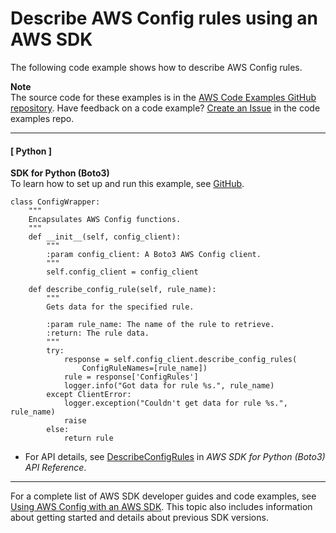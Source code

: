 # Describe AWS Config rules using an AWS SDK<a name="example_config-service_DescribeConfigRules_section"></a>

The following code example shows how to describe AWS Config rules\.

**Note**  
The source code for these examples is in the [AWS Code Examples GitHub repository](https://github.com/awsdocs/aws-doc-sdk-examples)\. Have feedback on a code example? [Create an Issue](https://github.com/awsdocs/aws-doc-sdk-examples/issues/new/choose) in the code examples repo\. 

------
#### [ Python ]

**SDK for Python \(Boto3\)**  
 To learn how to set up and run this example, see [GitHub](https://github.com/awsdocs/aws-doc-sdk-examples/tree/main/python/example_code/config#code-examples)\. 
  

```
class ConfigWrapper:
    """
    Encapsulates AWS Config functions.
    """
    def __init__(self, config_client):
        """
        :param config_client: A Boto3 AWS Config client.
        """
        self.config_client = config_client

    def describe_config_rule(self, rule_name):
        """
        Gets data for the specified rule.

        :param rule_name: The name of the rule to retrieve.
        :return: The rule data.
        """
        try:
            response = self.config_client.describe_config_rules(
                ConfigRuleNames=[rule_name])
            rule = response['ConfigRules']
            logger.info("Got data for rule %s.", rule_name)
        except ClientError:
            logger.exception("Couldn't get data for rule %s.", rule_name)
            raise
        else:
            return rule
```
+  For API details, see [DescribeConfigRules](https://docs.aws.amazon.com/goto/boto3/config-2014-11-12/DescribeConfigRules) in *AWS SDK for Python \(Boto3\) API Reference*\. 

------

For a complete list of AWS SDK developer guides and code examples, see [Using AWS Config with an AWS SDK](sdk-general-information-section.md)\. This topic also includes information about getting started and details about previous SDK versions\.